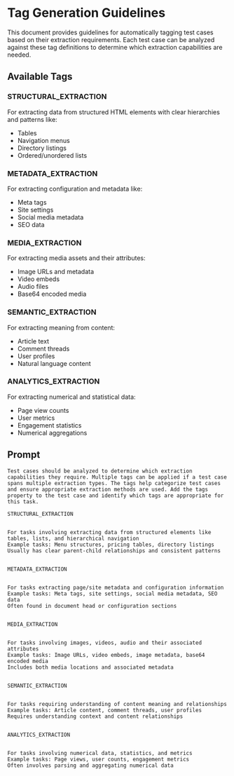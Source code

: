 # Tag Generation Guidelines

This document provides guidelines for automatically tagging test cases based on their extraction requirements. Each test case can be analyzed against these tag definitions to determine which extraction capabilities are needed.

## Available Tags

### STRUCTURAL_EXTRACTION
For extracting data from structured HTML elements with clear hierarchies and patterns like:
- Tables
- Navigation menus 
- Directory listings
- Ordered/unordered lists

### METADATA_EXTRACTION
For extracting configuration and metadata like:
- Meta tags
- Site settings
- Social media metadata
- SEO data

### MEDIA_EXTRACTION
For extracting media assets and their attributes:
- Image URLs and metadata
- Video embeds
- Audio files
- Base64 encoded media

### SEMANTIC_EXTRACTION
For extracting meaning from content:
- Article text
- Comment threads
- User profiles
- Natural language content

### ANALYTICS_EXTRACTION
For extracting numerical and statistical data:
- Page view counts
- User metrics
- Engagement statistics
- Numerical aggregations

## Prompt

```
Test cases should be analyzed to determine which extraction capabilities they require. Multiple tags can be applied if a test case spans multiple extraction types. The tags help categorize test cases and ensure appropriate extraction methods are used. Add the tags property to the test case and identify which tags are appropriate for this task.

STRUCTURAL_EXTRACTION


For tasks involving extracting data from structured elements like tables, lists, and hierarchical navigation
Example tasks: Menu structures, pricing tables, directory listings
Usually has clear parent-child relationships and consistent patterns


METADATA_EXTRACTION


For tasks extracting page/site metadata and configuration information
Example tasks: Meta tags, site settings, social media metadata, SEO data
Often found in document head or configuration sections


MEDIA_EXTRACTION


For tasks involving images, videos, audio and their associated attributes
Example tasks: Image URLs, video embeds, image metadata, base64 encoded media
Includes both media locations and associated metadata


SEMANTIC_EXTRACTION


For tasks requiring understanding of content meaning and relationships
Example tasks: Article content, comment threads, user profiles
Requires understanding context and content relationships


ANALYTICS_EXTRACTION


For tasks involving numerical data, statistics, and metrics
Example tasks: Page views, user counts, engagement metrics
Often involves parsing and aggregating numerical data
```